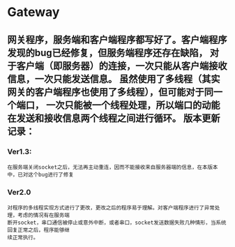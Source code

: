 Gateway
=======
网关程序，服务端和客户端程序都写好了。客户端程序发现的bug已经修复，但服务端程序还存在缺陷，
对于客户端（即服务器）的连接，一次只能从客户端接收信息，一次只能发送信息。
虽然使用了多线程（其实网关的客户端程序也使用了多线程），但可能对于同一个端口，
一次只能被一个线程处理，所以端口的动能在发送和接收信息两个线程之间进行循环。
版本更新记录：
--------------------------
### Ver1.3:
    在服务端关闭socket之后，无法再主动重连，因而不能接收来自服务器端的信息，在本版本中，已对这个bug进行了修复
### Ver2.0
    对程序的多线程实现方式进行了更改，更改之后的程序易于理解。对客户端程序进行了异常处理，考虑的情况有在服务端
    断开socket，串口通信被停止或意外中断，或者串口，socket发送数据失败几种情形，当系统回复正常之后，程序能够继
    续正常执行。
